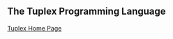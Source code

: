 ## The Tuplex Programming Language

<a href="https://tuplexlanguage.github.io/tuplex/index.html">Tuplex Home Page</a>
